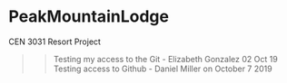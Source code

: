 # PeakMountainLodge
CEN 3031 Resort Project

>> Testing my access to the Git - Elizabeth Gonzalez 02 Oct 19
>> Testing access to Github - Daniel Miller on October 7 2019
